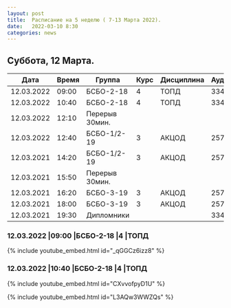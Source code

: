 ```yaml
---
layout: post
title:  Расписание на 5 неделю ( 7-13 Марта 2022).
date:   2022-03-10 8:30
categories: news
---
```


## Суббота, 12 Марта.

| Дата          | Время   | Группа        | Курс | Дисциплина  | Аудитория | Материалы |
| ------------- | ------- | ------------- | ---- | ----------- | --------- | --------- |
|12.03.2022     |09:00    |БСБО-2-18      |4     |ТОПД         |   334     |           |
|12.03.2022     |10:40    |БСБО-2-18      |4     |ТОПД         |   334     |           |
|12.03.2022     |12:10    |Перерыв 30мин. |      |             |           |           |
|12.03.2022     |12:40    |БСБО-1/2-19    |3     |АКЦОД        |   257     |           |
|12.03.2021     |14:20    |БСБО-1/2-19    |3     |АКЦОД        |   257     |           |
|12.03.2021     |15:50    |Перерыв 30мин. |      |             |           |           |
|12.03.2021     |16:20    |БСБО-3-19      |3     |АКЦОД        |   257     |           |
|12.03.2021     |18:00    |БСБО-3-19      |3     |АКЦОД        |   257     |           |
|12.03.2021     |19:30    |Дипломники     |      |             |   334     |           |

### 12.03.2022     |09:00    |БСБО-2-18      |4     |ТОПД
{% include youtube_embed.html id="_qGGCz6izz8" %}

### 12.03.2022     |10:40    |БСБО-2-18      |4     |ТОПД 
{% include youtube_embed.html id="CXvvofpyD1U" %}

{% include youtube_embed.html id="L3AQw3WWZQs" %}
